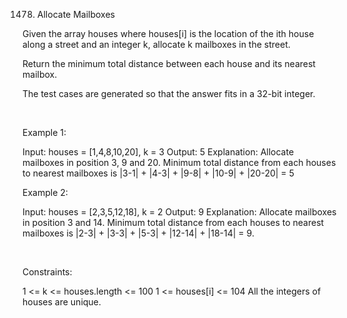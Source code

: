 1478. Allocate Mailboxes

Given the array houses where houses[i] is the location of the ith house along a street and an integer k, allocate k mailboxes in the street.

Return the minimum total distance between each house and its nearest mailbox.

The test cases are generated so that the answer fits in a 32-bit integer.

 

Example 1:

Input: houses = [1,4,8,10,20], k = 3
Output: 5
Explanation: Allocate mailboxes in position 3, 9 and 20.
Minimum total distance from each houses to nearest mailboxes is |3-1| + |4-3| + |9-8| + |10-9| + |20-20| = 5 


Example 2:

Input: houses = [2,3,5,12,18], k = 2
Output: 9
Explanation: Allocate mailboxes in position 3 and 14.
Minimum total distance from each houses to nearest mailboxes is |2-3| + |3-3| + |5-3| + |12-14| + |18-14| = 9.


 

Constraints:

1 <= k <= houses.length <= 100
1 <= houses[i] <= 104
All the integers of houses are unique.